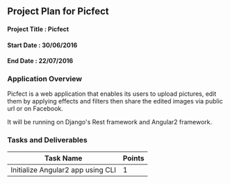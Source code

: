 ## Project Plan for Picfect

#### **Project Title** : Picfect
#### **Start Date** : 30/06/2016
#### **End Date** : 22/07/2016

### **Application Overview**
Picfect is a web application that enables its users to upload pictures, edit them
by applying effects and filters then share the edited images via public url or on Facebook.

It will be running on Django's Rest framework and Angular2 framework.

### **Tasks and Deliverables**

| Task Name                             | Points     |
|---------------------------------------|------------|
| Initialize Angular2 app using CLI     | 1          |

